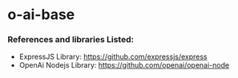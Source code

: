 # o-ai-base

### References and libraries Listed:

- ExpressJS Library: https://github.com/expressjs/express
- OpenAi Nodejs Library: https://github.com/openai/openai-node